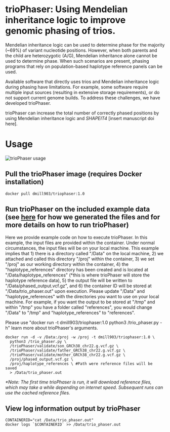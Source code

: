 # trioPhaser: Using Mendelian inheritance logic to improve genomic phasing of trios.
Mendelian inheritance logic can be used to determine phase for the majority 
(~69%) of variant nucleotide positions. However, when both parents and the 
child are heterozygotic (A/G), Mendelian inheritance alone cannot be used to
determine phase. When such scenarios are present, phasing programs that rely on
population-based haplotype reference panels can be used.

Available software that directly uses trios and Mendelian inheritance logic 
during phasing have limitations. For example, some software require multiple 
input sources (resulting in extensive storage requirements), or do not support 
current genome builds. To address these challenges, we have developed 
trioPhaser. 

trioPhaser can increase the total number of correctly phased positions by using
Mendelian inheritance logic and *SHAPEIT4* [insert manuscript doi here].

# Usage
![trioPhaser usage](https://drive.google.com/uc?export=view&id=1JM_LIaA9Mp4DeqiH7UCkTF3KfcIIHIWc)
## Pull the trioPhaser image (requires Docker installation)
```
docker pull dmill903/triophaser:1.0
```
## Run trioPhaser on the included example data (see [here](https://github.com/dmiller903/trioPhaser/blob/main/validate/validate.pdf) for how we generated the files and for more details on how to run trioPhaser)
Here we provide example code on how to execute trioPhaser. In this example, 
the input files are provided within the container. Under normal circumstances, 
the input files will be on your local machine. This example implies that 1) 
there is a directory called "/Data" on the local machine, 2) we attached and 
called this directory "/proj" within the container, 3) we set "/proj" as our 
working directory within the container, 4) the "haplotype_references" directory
has been created and is located at "/Data/haplotype_references" (*this is where
trioPhaser will store the haplotype reference data), 5) the output file will be
written to "/Data/phased_output.vcf.gz", and 6) the container ID will be stored
at "/Data/trio_phaser.out" upon execution. Please update "/Data" and 
"haplotype_references" with the directories you want to use on your local
machine. For example, if you want the output to be stored at "/tmp" and within
"/tmp" you have a folder called "references", you would change "/Data" to "/tmp"
and "haplotype_references" to "references".

Please use "docker run -t dmill903/triophaser:1.0 python3 /trio_phaser.py -h"
learn more about trioPhaser's arguments.

```ignore
docker run -d -v /Data:/proj -w /proj -t dmill903/triophaser:1.0 \
  python3 /trio_phaser.py \
  /trioPhaser/validate/son_GRCh38_chr22.g.vcf.gz \
  /trioPhaser/validate/father_GRCh38_chr22.g.vcf.gz \
  /trioPhaser/validate/mother_GRCh38_chr22.g.vcf.gz \
  /proj/phased_output.vcf.gz \
  /proj/haplotype_references \ #Path were reference files will be saved
  > /Data/trio_phaser.out
```

*\*Note: The first time trioPhaser is run, it will download reference files, 
which may take a while depending on internet speed. Subsequent runs can use the
cached reference files.*

## View log information output by trioPhaser
```ignore
CONTAINERID="cat /Data/trio_phaser.out"
docker logs `$CONTAINERID` >> /Data/trio_phaser.out
```